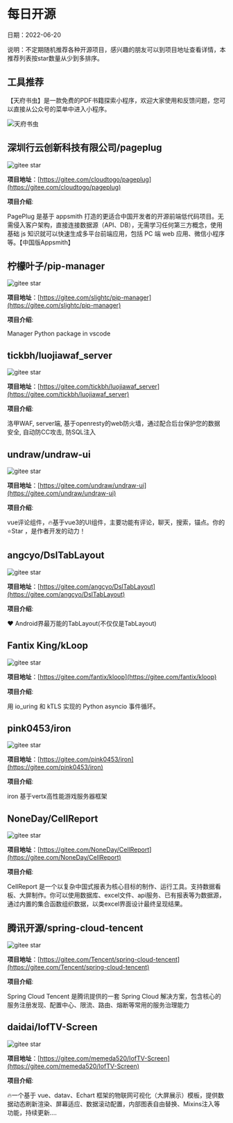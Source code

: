 # 每日开源

日期：2022-06-20

说明：不定期随机推荐各种开源项目，感兴趣的朋友可以到项目地址查看详情，本推荐列表按star数量从少到多排序。




## 工具推荐 

【天府书虫】是一款免费的PDF书籍探索小程序，欢迎大家使用和反馈问题，您可以直接从公众号的菜单中进入小程序。

![天府书虫](https://docs.imjcker.com/_media/mini.jpg)

## 深圳行云创新科技有限公司/pageplug
<img src="https://gitee.com/cloudtogo/pageplug/badge/star.svg?theme=white" alt="gitee star"> 

**项目地址**：[https://gitee.com/cloudtogo/pageplug](https://gitee.com/cloudtogo/pageplug)

**项目介绍**:  

 PagePlug 是基于 appsmith 打造的更适合中国开发者的开源前端低代码项目。无需侵入客户架构，直接连接数据源（API、DB），无需学习任何第三方概念，使用基础 js 知识就可以快速生成多平台前端应用，包括 PC 端 web 应用、微信小程序等。【中国版Appsmith】 



## 柠檬叶子/pip-manager
<img src="https://gitee.com/slightc/pip-manager/badge/star.svg?theme=white" alt="gitee star"> 

**项目地址**：[https://gitee.com/slightc/pip-manager](https://gitee.com/slightc/pip-manager)

**项目介绍**:  

 Manager Python package in vscode 



## tickbh/luojiawaf_server
<img src="https://gitee.com/tickbh/luojiawaf_server/badge/star.svg?theme=white" alt="gitee star"> 

**项目地址**：[https://gitee.com/tickbh/luojiawaf_server](https://gitee.com/tickbh/luojiawaf_server)

**项目介绍**:  

 洛甲WAF, server端, 基于openresty的web防火墙，通过配合后台保护您的数据安全, 自动防CC攻击, 防SQL注入 



## undraw/undraw-ui
<img src="https://gitee.com/undraw/undraw-ui/badge/star.svg?theme=white" alt="gitee star"> 

**项目地址**：[https://gitee.com/undraw/undraw-ui](https://gitee.com/undraw/undraw-ui)

**项目介绍**:  

 vue评论组件，🔥基于vue3的UI组件，主要功能有评论，聊天，搜索，锚点。你的⭐️Star ，是作者开发的动力！ 



## angcyo/DslTabLayout
<img src="https://gitee.com/angcyo/DslTabLayout/badge/star.svg?theme=white" alt="gitee star"> 

**项目地址**：[https://gitee.com/angcyo/DslTabLayout](https://gitee.com/angcyo/DslTabLayout)

**项目介绍**:  

 :hearts: Android界最万能的TabLayout(不仅仅是TabLayout) 



## Fantix King/kLoop
<img src="https://gitee.com/fantix/kloop/badge/star.svg?theme=white" alt="gitee star"> 

**项目地址**：[https://gitee.com/fantix/kloop](https://gitee.com/fantix/kloop)

**项目介绍**:  

 用 io_uring 和 kTLS 实现的 Python asyncio 事件循环。 



## pink0453/iron
<img src="https://gitee.com/pink0453/iron/badge/star.svg?theme=white" alt="gitee star"> 

**项目地址**：[https://gitee.com/pink0453/iron](https://gitee.com/pink0453/iron)

**项目介绍**:  

 iron 基于vertx高性能游戏服务器框架 



## NoneDay/CellReport
<img src="https://gitee.com/NoneDay/CellReport/badge/star.svg?theme=white" alt="gitee star"> 

**项目地址**：[https://gitee.com/NoneDay/CellReport](https://gitee.com/NoneDay/CellReport)

**项目介绍**:  

 CellReport 是一个以复杂中国式报表为核心目标的制作、运行工具。支持数据看板、大屏制作。你可以使用数据库、excel文件、api服务、已有报表等为数据源，通过内置的集合函数组织数据，以类excel界面设计最终呈现结果。 



## 腾讯开源/spring-cloud-tencent
<img src="https://gitee.com/Tencent/spring-cloud-tencent/badge/star.svg?theme=white" alt="gitee star"> 

**项目地址**：[https://gitee.com/Tencent/spring-cloud-tencent](https://gitee.com/Tencent/spring-cloud-tencent)

**项目介绍**:  

 Spring Cloud Tencent 是腾讯提供的一套 Spring Cloud 解决方案，包含核心的服务注册发现、配置中心、限流、路由、熔断等常用的服务治理能力 



## daidai/IofTV-Screen
<img src="https://gitee.com/memeda520/IofTV-Screen/badge/star.svg?theme=white" alt="gitee star"> 

**项目地址**：[https://gitee.com/memeda520/IofTV-Screen](https://gitee.com/memeda520/IofTV-Screen)

**项目介绍**:  

 🔥一个基于 vue、datav、Echart 框架的物联网可视化（大屏展示）模板，提供数据动态刷新渲染、屏幕适应、数据滚动配置，内部图表自由替换、Mixins注入等功能，持续更新.... 

